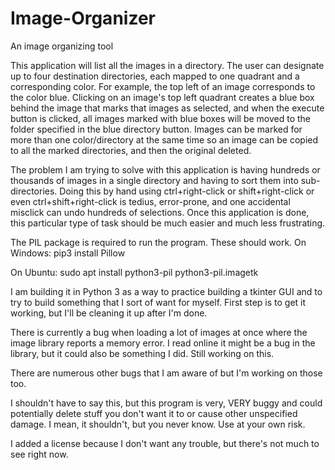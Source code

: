 # Image-Organizer
An image organizing tool

This application will list all the images in a directory. The user can designate up to four destination directories, each mapped to one quadrant and a corresponding color. For example, the top left of an image corresponds to the color blue. Clicking on an image's top left quadrant creates a blue box behind the image that marks that images as selected, and when the execute button is clicked, all images marked with blue boxes will be moved to the folder specified in the blue directory button. Images can be marked for more than one color/directory at the same time so an image can be copied to all the marked directories, and then the original deleted.

The problem I am trying to solve with this application is having hundreds or thousands of images in a single directory and having to sort them into sub-directories. Doing this by hand using ctrl+right-click or shift+right-click or even ctrl+shift+right-click is tedius, error-prone, and one accidental misclick can undo hundreds of selections. Once this application is done, this particular type of task should be much easier and much less frustrating.

The PIL package is required to run the program. These should work.
On Windows:
pip3 install Pillow

On Ubuntu:
sudo apt install python3-pil python3-pil.imagetk

I am building it in Python 3 as a way to practice building a tkinter GUI and to try to build something that I sort of want for myself. First step is to get it working, but I'll be cleaning it up after I'm done.

There is currently a bug when loading a lot of images at once where the image library reports a memory error. I read online it might be a bug in the library, but it could also be something I did. Still working on this.

There are numerous other bugs that I am aware of but I'm working on those too.

I shouldn't have to say this, but this program is very, VERY buggy and could potentially delete stuff you don't want it to or cause other unspecified damage. I mean, it shouldn't, but you never know. Use at your own risk.

I added a license because I don't want any trouble, but there's not much to see right now.
